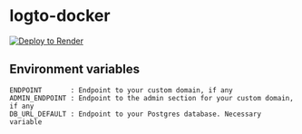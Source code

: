 # logto-docker

[![Deploy to Render](https://render.com/images/deploy-to-render-button.svg)](https://render.com/deploy?repo=https://github.com/Olyno/logto-docker)


## Environment variables

```
ENDPOINT       : Endpoint to your custom domain, if any
ADMIN_ENDPOINT : Endpoint to the admin section for your custom domain, if any
DB_URL_DEFAULT : Endpoint to your Postgres database. Necessary variable
```
